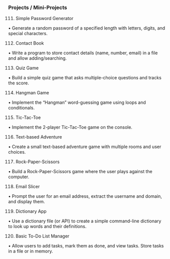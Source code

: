 ### Projects / Mini-Projects

111.	Simple Password Generator

•	Generate a random password of a specified length with letters, digits, and special characters.

112.	Contact Book

•	Write a program to store contact details (name, number, email) in a file and allow adding/searching.

113.	Quiz Game

•	Build a simple quiz game that asks multiple-choice questions and tracks the score.

114.	Hangman Game

•	Implement the “Hangman” word-guessing game using loops and conditionals.

115.	Tic-Tac-Toe

•	Implement the 2-player Tic-Tac-Toe game on the console.

116.	Text-based Adventure

•	Create a small text-based adventure game with multiple rooms and user choices.

117.	Rock-Paper-Scissors

•	Build a Rock-Paper-Scissors game where the user plays against the computer.

118.	Email Slicer

•	Prompt the user for an email address, extract the username and domain, and display them.

119.	Dictionary App

•	Use a dictionary file (or API) to create a simple command-line dictionary to look up words and their definitions.

120.	Basic To-Do List Manager

•	Allow users to add tasks, mark them as done, and view tasks. Store tasks in a file or in memory.
